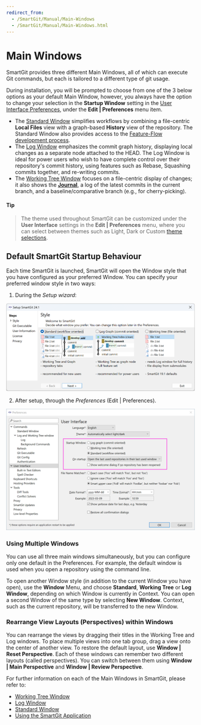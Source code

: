 ```yaml
---
redirect_from:
  - /SmartGit/Manual/Main-Windows
  - /SmartGit/Manual/Main-Windows.html
---
```


# Main Windows

SmartGit provides three different Main Windows, all of which can execute Git commands, but each is tailored to a different type of git usage.

During installation, you will be prompted to choose from one of the 3 below options as your default Main Window, however, you always have the option to change your selection in the **Startup Window** setting in the [User Interface Preferences](Preferences/User-Interface.md), under the **Edit \| Preferences** menu item.

- The [Standard Window](Standard-Window.md) simplifies workflows by combining a file-centric **Local Files** view with a graph-based **History** view of the repository. The Standard Window also provides access to the [Feature-Flow development process](../DevelopmentProcesses/Feature-Flow.md).
- The [Log Window](Log-Window.md) emphasizes the commit graph history, displaying local changes as a separate node attached to the HEAD. The Log Window is ideal for power users who wish to have complete control over their repository's commit history, using features such as Rebase, Squashing commits together, and re-writing commits.
- The [Working Tree Window](Working-Tree-Window.md) focuses on a file-centric display of changes; it also shows the [**Journal**](Journal-View.md), a log of the latest commits in the current branch, and a baseline/comparative branch (e.g., for cherry-picking).

#### Tip
> The theme used throughout SmartGit can be customized under the **User Interface** settings in the **Edit \| Preferences** menu, where you can select between themes such as Light, Dark or Custom [theme selections](Preferences/User-Interface.md#theme-selection).

## Default SmartGit Startup Behaviour

Each time SmartGit is launched, SmartGit will open the Window style that you have configured as your preferred Window. You can specify your preferred window style in two ways:

1. During the *Setup wizard*:

![Setup wizard, window selection](../images/Setup-wizard-window-selection.png)

2. After setup, through the *Preferences* (Edit \| Preferences).

![Preferences, user interface](../images/Preferences-user-interface-window-selection.png)

### Using Multiple Windows

You can use all three main windows simultaneously, but you can configure only one default in the Preferences. For example, the default window is used when you open a repository using the command line.

To open another Window style (in addition to the current Window you have open), use the **Window** Menu, and choose **Standard**, **Working Tree** or **Log Window**, depending on which Window is currently in Context. You can open a second Window of the same type by selecting **New Window**. Context, such as the current repository, will be transferred to the new Window.

### Rearrange View Layouts (Perspectives) within Windows

You can rearrange the views by dragging their titles in the Working Tree and Log windows. To place multiple views into one tab group, drag a view onto the center of another view. To restore the default layout, use **Window \| Reset Perspective**. Each of these windows can remember two different layouts (called perspectives). You can switch between them using **Window \| Main Perspective** and **Window \| Review Perspective**.

For further information on each of the Main Windows in SmartGit, please refer to:

- [Working Tree Window](Working-Tree-Window.md)
- [Log Window](Log-Window.md)
- [Standard Window](Standard-Window.md)
- [Using the SmartGit Application](GUI.md)
